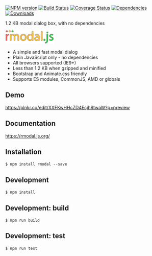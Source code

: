 [![NPM version](https://img.shields.io/npm/v/rmodal.svg?style=flat-square)](https://www.npmjs.com/package/rmodal)
[![Build Status](https://github.com/zewish/rmodal.js/workflows/build/badge.svg)](https://github.com/zewish/rmodal.js/actions?query=workflow%3Abuild)
[![Coverage Status](https://coveralls.io/repos/github/zewish/rmodal.js/badge.svg?branch=master)](https://coveralls.io/github/zewish/rmodal.js?branch=master)
[![Dependencies](https://david-dm.org/zewish/rmodal.js.svg)](https://david-dm.org/zewish/rmodal.js)
[![Downloads](https://img.shields.io/npm/dm/rmodal.svg?style=flat-square)](https://www.npmjs.com/package/rmodal)

1.2 KB modal dialog box, with no dependencies


[![Logo](https://raw.githubusercontent.com/zewish/rmodal.js/master/logo.png)](https://rmodal.js.org)

- A simple and fast modal dialog
- Plain JavaScript only - no dependencies
- All browsers supported (IE9+)
- Less than 1.2 KB when gzipped and minified
- Bootstrap and Animate.css friendly
- Supports ES modules, CommonJS, AMD or globals


Demo
----
https://plnkr.co/edit/XXFKwHHcZD4Ecjh8twaW?p=preview


Documentation
-------------
https://rmodal.js.org/


Installation
------------
```
$ npm install rmodal --save
```


Development
-----------
```
$ npm install
```

Development: build
------------------
```
$ npm run build
```


Development: test
-----------------
```
$ npm run test
```
